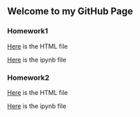 ## Welcome to  my GitHub Page 

### Homework1
[Here](IE_360_HW1_Report.html) is the HTML file 

[Here](IE_360_HW1.ipynb) is the ipynb file



### Homework2

[Here](IE360_HW2_Report.html) is the HTML file

[Here](IE_360_HW2.ipynb) is the ipynb file

